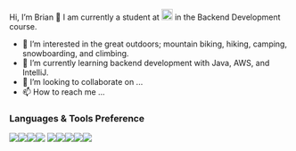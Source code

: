 Hi, I’m Brian 👋 
I am currently a student at <img src="https://user-images.githubusercontent.com/92756599/194363668-e035a8ce-e9f1-4902-8d11-74987025eb0a.png" width="20"> in the Backend Development course.


- 👀 I’m interested in the great outdoors; mountain biking, hiking, camping, snowboarding, and climbing.
- 🌱 I’m currently learning backend development with Java, AWS, and IntelliJ.
- 💞️ I’m looking to collaborate on ...
- 📫 How to reach me ...




### Languages & Tools Preference

<img src="https://img.shields.io/badge/java-%23ED8B00.svg?style=for-the-badge&logo=java&logoColor=white"><img src="https://img.shields.io/badge/IntelliJIDEA-000000.svg?style=for-the-badge&logo=intellij-idea&logoColor=white"><img src="https://img.shields.io/badge/Amazon%20DynamoDB-4053D6?style=for-the-badge&logo=Amazon%20DynamoDB&logoColor=white"><img src="https://img.shields.io/badge/AWS-%23FF9900.svg?style=for-the-badge&logo=amazon-aws&logoColor=white">
<img src="https://img.shields.io/badge/github-%23121011.svg?style=for-the-badge&logo=github&logoColor=white"><img src="https://img.shields.io/badge/git-%23F05033.svg?style=for-the-badge&logo=git&logoColor=white"><img src="https://img.shields.io/badge/Visual%20Studio%20Code-0078d7.svg?style=for-the-badge&logo=visual-studio-code&logoColor=white"><img src="https://img.shields.io/badge/Windows-0078D6?style=for-the-badge&logo=windows&logoColor=white"><img src="https://img.shields.io/badge/Slack-4A154B?style=for-the-badge&logo=slack&logoColor=white">

<!---
brianjknight/brianjknight is a ✨ special ✨ repository because its `README.md` (this file) appears on your GitHub profile.
You can click the Preview link to take a look at your changes.
--->
